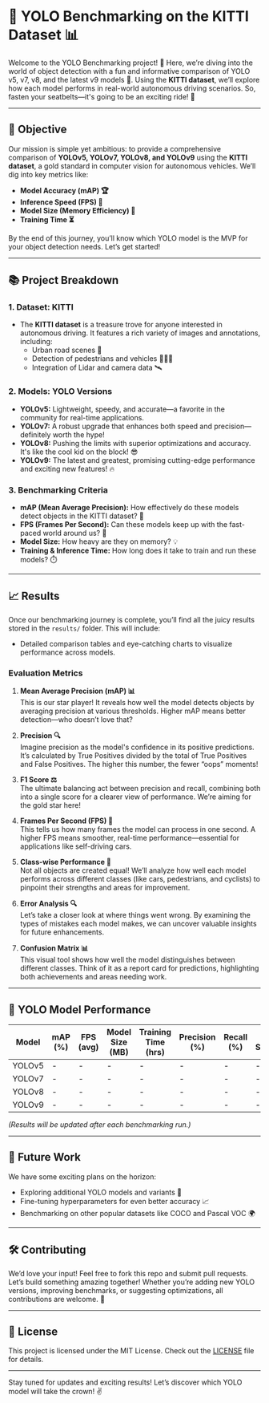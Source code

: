 # 🚗 YOLO Benchmarking on the KITTI Dataset 📊

Welcome to the YOLO Benchmarking project! 🎉 Here, we’re diving into the world of object detection with a fun and informative comparison of YOLO v5, v7, v8, and the latest v9 models 🧠. Using the **KITTI dataset**, we’ll explore how each model performs in real-world autonomous driving scenarios. So, fasten your seatbelts—it's going to be an exciting ride! 🚀

---

## 🌟 Objective

Our mission is simple yet ambitious: to provide a comprehensive comparison of **YOLOv5, YOLOv7, YOLOv8, and YOLOv9** using the **KITTI dataset**, a gold standard in computer vision for autonomous vehicles. We’ll dig into key metrics like:

- **Model Accuracy (mAP) 🏆**
- **Inference Speed (FPS) 🚀**
- **Model Size (Memory Efficiency) 💾**
- **Training Time ⏳**

By the end of this journey, you’ll know which YOLO model is the MVP for your object detection needs. Let’s get started!

---

## 📚 Project Breakdown

### 1. **Dataset: KITTI**
   - The **KITTI dataset** is a treasure trove for anyone interested in autonomous driving. It features a rich variety of images and annotations, including:
     - Urban road scenes 🌆
     - Detection of pedestrians and vehicles 🚶‍♂️🚗
     - Integration of Lidar and camera data 🛰️

### 2. **Models: YOLO Versions**
   - **YOLOv5:** Lightweight, speedy, and accurate—a favorite in the community for real-time applications.
   - **YOLOv7:** A robust upgrade that enhances both speed and precision—definitely worth the hype!
   - **YOLOv8:** Pushing the limits with superior optimizations and accuracy. It's like the cool kid on the block! 😎
   - **YOLOv9:** The latest and greatest, promising cutting-edge performance and exciting new features! 🔥

### 3. **Benchmarking Criteria**
   - **mAP (Mean Average Precision):** How effectively do these models detect objects in the KITTI dataset? 📏
   - **FPS (Frames Per Second):** Can these models keep up with the fast-paced world around us? 🎥
   - **Model Size:** How heavy are they on memory? 💡
   - **Training & Inference Time:** How long does it take to train and run these models? ⏱️

---

## 📈 Results

Once our benchmarking journey is complete, you’ll find all the juicy results stored in the `results/` folder. This will include:

- Detailed comparison tables and eye-catching charts to visualize performance across models.

### Evaluation Metrics

1. **Mean Average Precision (mAP) 📊**  
   This is our star player! It reveals how well the model detects objects by averaging precision at various thresholds. Higher mAP means better detection—who doesn’t love that?

2. **Precision 🔍**  
   Imagine precision as the model's confidence in its positive predictions. It’s calculated by True Positives divided by the total of True Positives and False Positives. The higher this number, the fewer “oops” moments!

3. **F1 Score ⚖️**  
   The ultimate balancing act between precision and recall, combining both into a single score for a clearer view of performance. We’re aiming for the gold star here!

4. **Frames Per Second (FPS) 🎥**  
   This tells us how many frames the model can process in one second. A higher FPS means smoother, real-time performance—essential for applications like self-driving cars.

5. **Class-wise Performance 🥇**  
   Not all objects are created equal! We’ll analyze how well each model performs across different classes (like cars, pedestrians, and cyclists) to pinpoint their strengths and areas for improvement.

6. **Error Analysis 🔍**  
   Let’s take a closer look at where things went wrong. By examining the types of mistakes each model makes, we can uncover valuable insights for future enhancements.

7. **Confusion Matrix 📊**  
   This visual tool shows how well the model distinguishes between different classes. Think of it as a report card for predictions, highlighting both achievements and areas needing work.

---

## 🤖 YOLO Model Performance

| Model   | mAP (%) | FPS (avg) | Model Size (MB) | Training Time (hrs) | Precision (%) | Recall (%) | F1 Score |
|---------|---------|-----------|------------------|---------------------|---------------|------------|----------|
| YOLOv5  |    -    |     -     |        -         |          -          |       -       |     -      |    -     |
| YOLOv7  |    -    |     -     |        -         |          -          |       -       |     -      |    -     |
| YOLOv8  |    -    |     -     |        -         |          -          |       -       |     -      |    -     |
| YOLOv9  |    -    |     -     |        -         |          -          |       -       |     -      |    -     |

*(Results will be updated after each benchmarking run.)*

---

## 🚀 Future Work

We have some exciting plans on the horizon:

- Exploring additional YOLO models and variants 🧠
- Fine-tuning hyperparameters for even better accuracy 📈
- Benchmarking on other popular datasets like COCO and Pascal VOC 🌍

---

## 🛠️ Contributing

We’d love your input! Feel free to fork this repo and submit pull requests. Let’s build something amazing together! Whether you’re adding new YOLO versions, improving benchmarks, or suggesting optimizations, all contributions are welcome. 🙌

---

## 📄 License

This project is licensed under the MIT License. Check out the [LICENSE](LICENSE) file for details.

---

Stay tuned for updates and exciting results! Let’s discover which YOLO model will take the crown! ✌️
